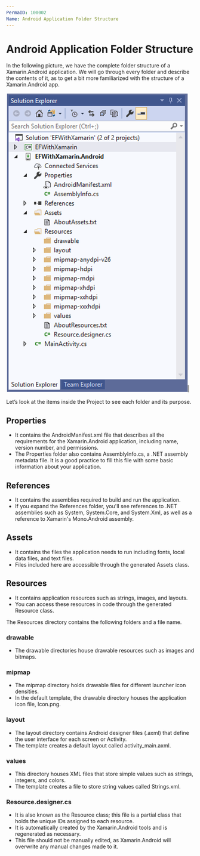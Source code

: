 ```yaml
---
PermaID: 100002
Name: Android Application Folder Structure
---
```


# Android Application Folder Structure

In the following picture, we have the complete folder structure of a Xamarin.Android application. We will go through every folder and describe the contents of it, as to get a bit more familiarized with the structure of a Xamarin.Android app.

<img src="images/folder-structure.png">

Let’s look at the items inside the Project to see each folder and its purpose.

## Properties
 - It contains the AndroidManifest.xml file that describes all the requirements for the Xamarin.Android application, including name, version number, and permissions. 
 - The Properties folder also contains AssemblyInfo.cs, a .NET assembly metadata file. It is a good practice to fill this file with some basic information about your application.

## References 
 - It contains the assemblies required to build and run the application. 
 - If you expand the References folder, you'll see references to .NET assemblies such as System, System.Core, and System.Xml, as well as a reference to Xamarin's Mono.Android assembly.

## Assets 
 - It contains the files the application needs to run including fonts, local data files, and text files. 
 - Files included here are accessible through the generated Assets class. 

## Resources 
 - It contains application resources such as strings, images, and layouts. 
 - You can access these resources in code through the generated Resource class. 

The Resources directory contains the following folders and a file name.

### drawable
 - The drawable directories house drawable resources such as images and bitmaps.

### mipmap 
 - The mipmap directory holds drawable files for different launcher icon densities. 
 - In the default template, the drawable directory houses the application icon file, Icon.png.

### layout
 - The layout directory contains Android designer files (.axml) that define the user interface for each screen or Activity. 
 - The template creates a default layout called activity_main.axml.

### values
 - This directory houses XML files that store simple values such as strings, integers, and colors. 
 - The template creates a file to store string values called Strings.xml.

### Resource.designer.cs
 - It is also known as the Resource class; this file is a partial class that holds the unique IDs assigned to each resource. 
 - It is automatically created by the Xamarin.Android tools and is regenerated as necessary. 
 - This file should not be manually edited, as Xamarin.Android will overwrite any manual changes made to it.
